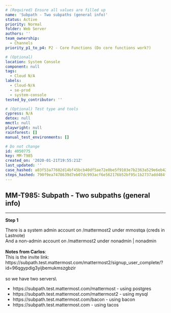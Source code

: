 ```yaml
---
# (Required) Ensure all values are filled up
name: 'Subpath - Two subpaths (general info)'
status: Active
priority: Normal
folder: Web Server
authors: ''
team_ownership:
  - Channels
priority_p1_to_p4: P2 - Core Functions (Do core functions work?)

# (Optional)
location: System Console
component: null
tags:
  - Cloud N/A
labels:
  - Cloud-N/A
  - se-prod
  - system-console
tested_by_contributor: ''

# (Optional) Test type and tools
cypress: N/A
detox: null
mmctl: null
playwright: null
rainforest: []
manual_test_environments: []

# Do not change
id: 4050775
key: MM-T985
created_on: '2020-01-21T19:55:21Z'
last_updated: ''
case_hashed: a03f53a77602d14bf45bcb40df5ae72e0be5f9103e7b2363a529e6eb427cfa8998648c714d18ce0dc118f305bd86a3ab
steps_hashed: 790f9ea7478639d7eb07dc993acf6e562176b52bf95c1b2737add484f747c5ca58d336b2f28ee24bd847ce2384d308ff
---
```


<!-- (Auto-generated) Based on frontmatter's "key" and "name" -->

## MM-T985: Subpath - Two subpaths (general info)

---

**Step 1**

There is a system admin account on /mattermost2 under mmostqa (creds in Lastnote)\
And a non-admin account on /mattermost2 under nonadmin | nonadmin\
\
**Notes from Carlos**:\
This is the invite link: https\://subpath.test.mattermost.com/mattermost2/signup\_user\_complete/?id=96qgypdig3yijbemukmszgbzir\
\
so we have two servers\\

- https\://subpath.test.mattermost.com/mattermost - using postgres
- https\://subpath.test.mattermost.com/mattermost2 - using mysql
- https\://subpath.test.mattermost.com/bacon - using bacon
- https\://subpath.test.mattermost.com - using tacos
